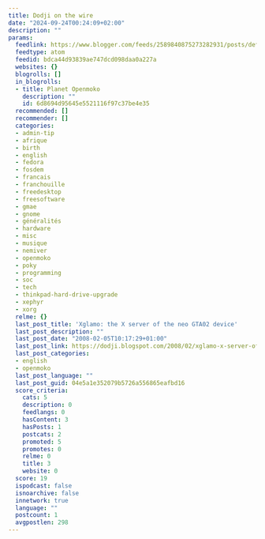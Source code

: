 ```yaml
---
title: Dodji on the wire
date: "2024-09-24T00:24:09+02:00"
description: ""
params:
  feedlink: https://www.blogger.com/feeds/2589840875273282931/posts/default/-/openmoko
  feedtype: atom
  feedid: bdca44d93839ae747dcd098daa0a227a
  websites: {}
  blogrolls: []
  in_blogrolls:
  - title: Planet Openmoko
    description: ""
    id: 6d8694d95645e5521116f97c37be4e35
  recommended: []
  recommender: []
  categories:
  - admin-tip
  - afrique
  - birth
  - english
  - fedora
  - fosdem
  - francais
  - franchouille
  - freedesktop
  - freesoftware
  - gmae
  - gnome
  - généralités
  - hardware
  - misc
  - musique
  - nemiver
  - openmoko
  - poky
  - programming
  - soc
  - tech
  - thinkpad-hard-drive-upgrade
  - xephyr
  - xorg
  relme: {}
  last_post_title: 'Xglamo: the X server of the neo GTA02 device'
  last_post_description: ""
  last_post_date: "2008-02-05T10:17:29+01:00"
  last_post_link: https://dodji.blogspot.com/2008/02/xglamo-x-server-of-neo-gta02-device.html
  last_post_categories:
  - english
  - openmoko
  last_post_language: ""
  last_post_guid: 04e5a1e352079b5726a556865eafbd16
  score_criteria:
    cats: 5
    description: 0
    feedlangs: 0
    hasContent: 3
    hasPosts: 1
    postcats: 2
    promoted: 5
    promotes: 0
    relme: 0
    title: 3
    website: 0
  score: 19
  ispodcast: false
  isnoarchive: false
  innetwork: true
  language: ""
  postcount: 1
  avgpostlen: 298
---
```


